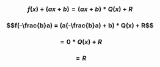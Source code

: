 ### $$f(x) \div (ax+b) = (ax+b) * Q(x) + R$$
### $$f(-\frac{b}a) = (a(-\frac{b}a) + b) * Q(x) + R$$
### $$ = 0 * Q(x) + R$$
### $$ = R$$
